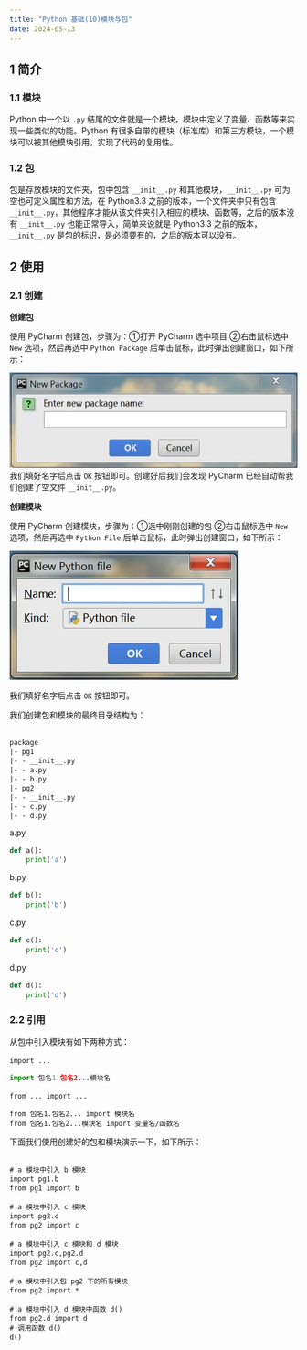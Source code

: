```yaml
---
title: "Python 基础(10)模块与包"
date: 2024-05-13
---
```

## 1 简介

### 1.1 模块

Python 中一个以 `.py` 结尾的文件就是一个模块，模块中定义了变量、函数等来实现一些类似的功能。Python 有很多自带的模块（标准库）和第三方模块，一个模块可以被其他模块引用，实现了代码的复用性。

### 1.2 包

包是存放模块的文件夹，包中包含 `__init__.py` 和其他模块，`__init__.py` 可为空也可定义属性和方法，在 Python3.3 之前的版本，一个文件夹中只有包含 `__init__.py`，其他程序才能从该文件夹引入相应的模块、函数等，之后的版本没有 `__init__.py` 也能正常导入，简单来说就是 Python3.3 之前的版本，`__init__.py` 是包的标识，是必须要有的，之后的版本可以没有。



## 2 使用

### 2.1 创建

**创建包**

使用 PyCharm 创建包，步骤为：①打开 PyCharm 选中项目 ②右击鼠标选中 `New` 选项，然后再选中 `Python Package` 后单击鼠标，此时弹出创建窗口，如下所示：

![图片](..\resource\643.jpg)我们填好名字后点击 `OK` 按钮即可。创建好后我们会发现 PyCharm 已经自动帮我们创建了空文件 `__init__.py`。

**创建模块**

使用 PyCharm 创建模块，步骤为：①选中刚刚创建的包  ②右击鼠标选中 `New` 选项，然后再选中 `Python File` 后单击鼠标，此时弹出创建窗口，如下所示：

![图片](..\resource\644.jpg)

我们填好名字后点击 `OK` 按钮即可。

我们创建包和模块的最终目录结构为：

```

package
|- pg1
|- - __init__.py
|- - a.py
|- - b.py
|- pg2
|- - __init__.py
|- - c.py
|- - d.py
```

a.py

```python
def a():
    print('a')
```

b.py

```python
def b():
    print('b')
```

c.py

```python
def c():
    print('c')
```

d.py

```python
def d():
	print('d')
```

### 2.2 引用

从包中引入模块有如下两种方式：

`import ...`

```python
import 包名1.包名2...模块名
```

`from ... import ...`

```
from 包名1.包名2... import 模块名
from 包名1.包名2...模块名 import 变量名/函数名
```

下面我们使用创建好的包和模块演示一下，如下所示：

```

# a 模块中引入 b 模块
import pg1.b
from pg1 import b

# a 模块中引入 c 模块
import pg2.c
from pg2 import c

# a 模块中引入 c 模块和 d 模块
import pg2.c,pg2.d
from pg2 import c,d

# a 模块中引入包 pg2 下的所有模块
from pg2 import *

# a 模块中引入 d 模块中函数 d()
from pg2.d import d
# 调用函数 d()
d()
```